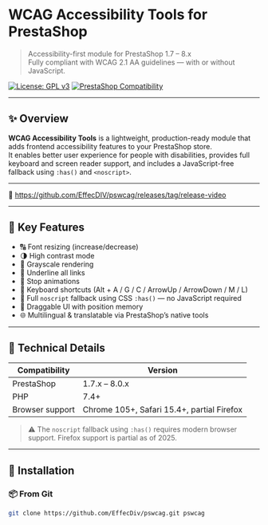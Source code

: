 # WCAG Accessibility Tools for PrestaShop

> Accessibility-first module for PrestaShop 1.7 – 8.x  
> Fully compliant with WCAG 2.1 AA guidelines — with or without JavaScript.

[![License: GPL v3](https://img.shields.io/badge/license-GPLv3-blue.svg)](LICENSE)
[![PrestaShop Compatibility](https://img.shields.io/badge/PrestaShop-1.7--8.x-brightgreen)](https://www.prestashop.com)

---

## ✨ Overview

**WCAG Accessibility Tools** is a lightweight, production-ready module that adds frontend accessibility features to your PrestaShop store.  
It enables better user experience for people with disabilities, provides full keyboard and screen reader support, and includes a JavaScript-free fallback using `:has()` and `<noscript>`.

---

🎥  https://github.com/EffecDIV/pswcag/releases/tag/release-video

---

## 🎯 Key Features

- 🔠 Font resizing (increase/decrease)
- 🌗 High contrast mode
- 🖤 Grayscale rendering
- 🔗 Underline all links
- 🛑 Stop animations
- 🎹 Keyboard shortcuts (Alt + A / G / C / ArrowUp / ArrowDown / M / L)
- 🚫 Full `noscript` fallback using CSS `:has()` — no JavaScript required
- 📌 Draggable UI with position memory
- 🌐 Multilingual & translatable via PrestaShop’s native tools

---

## 🧱 Technical Details

| Compatibility        | Version           |
|----------------------|-------------------|
| PrestaShop           | 1.7.x – 8.0.x     |
| PHP                  | 7.4+              |
| Browser support      | Chrome 105+, Safari 15.4+, partial Firefox |

> ⚠️ The `noscript` fallback using `:has()` requires modern browser support. Firefox support is partial as of 2025.

---

## 🚀 Installation

### 📦 From Git

```bash
git clone https://github.com/EffecDiv/pswcag.git pswcag
